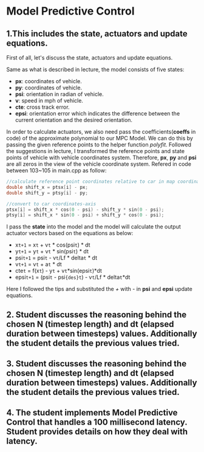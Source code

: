 # Model Predictive Control


## 1.This includes the state, actuators and update equations.

First of all, let's discuss the state, actuators and update equations.

Same as what is described in lecture, the model consists of five states:

* **px**: coordinates of vehicle.
* **py**: coordinates of vehicle.
* **psi**: orientation in radian of vehicle.
* **v**: speed in mph of vehicle.
* **cte**: cross track error.
* **epsi**: orientation error which indicates the difference between the current orientation and the desired orientation.

In order to calculate actuators, we also need pass the coefficients(**coeffs** in code) of the approximate polynomial to our MPC Model. We can do this by passing the given reference points to the helper function _polyfit_. Followed the suggestions in lecture, I transformed the reference points and state points of vehicle with vehicle coordinates system. Therefore, **px**, **py** and **psi** are all zeros in the view of the vehicle coordinate system. Refered in code between 103~105 in main.cpp as follow:

```c++
//calculate reference point coordinates relative to car in map coordinate-axises
double shift_x = ptsx[i] - px;
double shift_y = ptsy[i] - py;

//convert to car coordinates-axis
ptsx[i] = shift_x * cos(0 - psi) - shift_y * sin(0 - psi);
ptsy[i] = shift_x * sin(0 - psi) + shift_y * cos(0 - psi);
```
I pass the **state** into the model and the model will calculate the output actuator vectors based on the equations as below:

* x`t+1` = x`t` + v`t` * cos(psi`t`) * dt  
* y`t+1` = y`t` + v`t` * sin(psi`t`) * dt
* psi`t+1` = psi`t` - v`t`/Lf * delta`t` * dt
* v`t+1` = v`t` + a`t` * dt
* cte`t` = f(x`t`) - y`t` + v`t`*sin(epsi`t`)*dt
* epsi`t+1` = (psi`t` - psi`{des}t`) - v`t`/Lf * delta`t`*dt

Here I followed the tips and substituted the *+* with *-* in **psi** and **epsi** update equations.

## 2. Student discusses the reasoning behind the chosen N (timestep length) and dt (elapsed duration between timesteps) values. Additionally the student details the previous values tried.

## 3. Student discusses the reasoning behind the chosen N (timestep length) and dt (elapsed duration between timesteps) values. Additionally the student details the previous values tried.

## 4. The student implements Model Predictive Control that handles a 100 millisecond latency. Student provides details on how they deal with latency.
